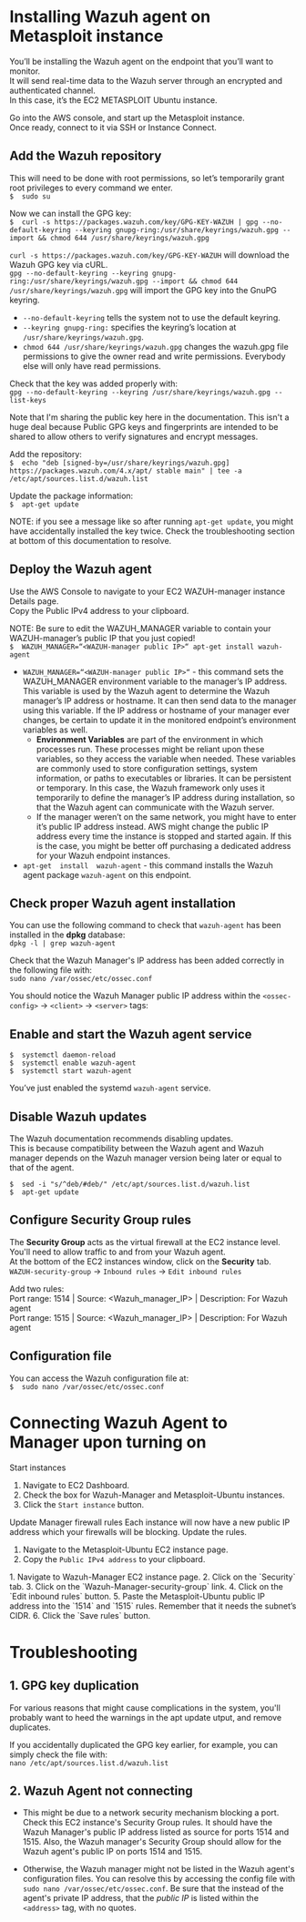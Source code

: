# Installing Wazuh agent on Metasploit instance

You’ll be installing the Wazuh agent on the endpoint that you’ll want to monitor.<br>
It will send real-time data to the Wazuh server through an encrypted and authenticated channel.<br>
In this case, it’s the EC2 METASPLOIT Ubuntu instance.

Go into the AWS console, and start up the Metasploit instance.<br>
Once ready, connect to it via SSH or Instance Connect.<br>


## Add the Wazuh repository
This will need to be done with root permissions, so let’s temporarily grant root privileges to every command we enter.<br>
`$  sudo su`
<sudo-su>

Now we can install the GPG key:<br>
`$  curl -s https://packages.wazuh.com/key/GPG-KEY-WAZUH | gpg --no-default-keyring --keyring gnupg-ring:/usr/share/keyrings/wazuh.gpg --import && chmod 644 /usr/share/keyrings/wazuh.gpg`

<add-gpg-key>

`curl -s https://packages.wazuh.com/key/GPG-KEY-WAZUH`  will download the Wazuh GPG key via cURL.<br>
`gpg --no-default-keyring --keyring gnupg-ring:/usr/share/keyrings/wazuh.gpg --import && chmod 644 /usr/share/keyrings/wazuh.gpg`  will import the GPG key into the GnuPG keyring. <br>
* `--no-default-keyring`  tells the system not to use the default keyring.
* `--keyring gnupg-ring:`  specifies the keyring’s location at  `/usr/share/keyrings/wazuh.gpg`.
* `chmod 644 /usr/share/keyrings/wazuh.gpg`  changes the wazuh.gpg file permissions to give the owner read and write permissions. Everybody else will only have read permissions.

Check that the key was added properly with:<br>
`gpg --no-default-keyring --keyring /usr/share/keyrings/wazuh.gpg --list-keys`

<check-gpg-key>

Note that I'm sharing the public key here in the documentation. This isn't a huge deal because Public GPG keys and fingerprints are intended to be shared to allow others to verify signatures and encrypt messages.

Add the repository:<br>
`$  echo "deb [signed-by=/usr/share/keyrings/wazuh.gpg] https://packages.wazuh.com/4.x/apt/ stable main" | tee -a /etc/apt/sources.list.d/wazuh.list`

<add-repository>

Update the package information:<br>
`$  apt-get update`

NOTE: if you see a message like so after running `apt-get update`, you might have accidentally installed the key twice. Check the troubleshooting section at bottom of this documentation to resolve.

<gpg-apt-update-warning>


## Deploy the Wazuh agent
Use the AWS Console to navigate to your EC2 WAZUH-manager instance Details page.<br>
Copy the  Public IPv4 address  to your clipboard.<br>

NOTE: Be sure to edit the WAZUH_MANAGER variable to contain your WAZUH-manager’s public IP that you just copied!<br>
`$  WAZUH_MANAGER=“<WAZUH-manager public IP>“ apt-get install wazuh-agent`

* `WAZUH_MANAGER=“<WAZUH-manager public IP>“`  -  this command sets the WAZUH_MANAGER environment variable to the manager’s IP address. This variable is used by the Wazuh agent to determine the Wazuh manager’s IP address or hostname. It can then send data to the manager using this variable. If the IP address or hostname of your manager ever changes, be certain to update it in the monitored endpoint’s environment variables as well.<br>
    * **Environment Variables**  are part of the environment in which processes run. These processes might be reliant upon these variables, so they access the variable when needed. These variables are commonly used to store configuration settings, system information, or paths to executables or libraries. It can be persistent or temporary. In this case, the Wazuh framework only uses it temporarily to define the manager’s IP address during installation, so that the Wazuh agent can communicate with the Wazuh server. 
    * If the manager weren’t on the same network, you might have to enter it’s public IP address instead. AWS might change the public IP address every time the instance is stopped and started again. If this is the case, you might be better off purchasing a dedicated address for your Wazuh endpoint instances.
* `apt-get  install  wazuh-agent`  -  this command installs the Wazuh agent package  `wazuh-agent`  on this endpoint. 


## Check proper Wazuh agent installation
You can use the following command to check that `wazuh-agent` has been installed in the **dpkg** database:<br>
`dpkg -l | grep wazuh-agent`

<check-dpkg>

Check that the Wazuh Manager's IP address has been added correctly in the following file with:<br>
`sudo nano /var/ossec/etc/ossec.conf`

You should notice the Wazuh Manager public IP address within the `<ossec-config>`  ->  `<client>`  ->  `<server>`  tags:

<ossec-config>


## Enable and start the Wazuh agent service
```
$  systemctl daemon-reload
$  systemctl enable wazuh-agent
$  systemctl start wazuh-agent
```
You’ve just enabled the systemd  `wazuh-agent`  service.

<start-wazuh-agent>


## Disable Wazuh updates
The Wazuh documentation recommends disabling updates.<br>
This is because compatibility between the Wazuh agent and Wazuh manager depends on the Wazuh manager version being later or equal to that of the agent.
```
$  sed -i "s/^deb/#deb/" /etc/apt/sources.list.d/wazuh.list
$  apt-get update
```

## Configure Security Group rules
The  **Security Group**  acts as the virtual firewall at the EC2 instance level.<br>
You'll need to allow traffic to and from your Wazuh agent.<br>
At the bottom of the EC2 instances window, click on the  **Security**  tab.<br>
`WAZUH-security-group`  ->  `Inbound rules`  ->  `Edit inbound rules`

Add two rules:<br>
Port range:  1514  |  Source: <Wazuh_manager_IP>  |  Description: For Wazuh agent<br>
Port range:  1515  |  Source: <Wazuh_manager_IP>  |  Description: For Wazuh agent

<Wazuh-Agent-security-groups>


## Configuration file
You can access the Wazuh configuration file at:<br>
`$  sudo nano /var/ossec/etc/ossec.conf`




# Connecting Wazuh Agent to Manager upon turning on
Start instances
1. Navigate to EC2 Dashboard. 
2. Check the box for Wazuh-Manager and Metasploit-Ubuntu instances.
3. Click the `Start instance` button. 
<start-instances>

Update Manager firewall rules
Each instance will now have a new public IP address which your firewalls will be blocking. Update the rules.
1. Navigate to the Metasploit-Ubuntu EC2 instance page. 
2. Copy the `Public IPv4 address` to your clipboard.
<copy-Metasploit-IP>
1. Navigate to Wazuh-Manager EC2 instance page.
2. Click on the `Security` tab.
3. Click on the `Wazuh-Manager-security-group` link.
<Wazuh-Manager-security-groups>
4. Click on the `Edit inbound rules` button.
<manager-edit-inbound-rules>
5. Paste the Metasploit-Ubuntu public IP address into the `1514` and `1515` rules. Remember that it needs the subnet’s CIDR.
<manager-rules-1514>
<manager-rules-1515>
6. Click the `Save rules` button.




# Troubleshooting

## 1. GPG key duplication
For various reasons that might cause complications in the system, you'll probably want to heed the warnings in the apt update utput, and remove duplicates. 

If you accidentally duplicated the GPG key earlier, for example, you can simply check the file with:<br>
`nano /etc/apt/sources.list.d/wazuh.list`

<duplicate-gpg-keys-error>

<duplicate-gpg-keys-warning>

## 2. Wazuh Agent not connecting
* This might be due to a network security mechanism blocking a port. Check this EC2 instance's Security Group rules. It should have the Wazuh Manager's public IP address listed as source for ports 1514 and 1515. Also, the Wazuh manager's Security Group should allow for the Wazuh agent's public IP on ports 1514 and 1515.

* Otherwise, the Wazuh manager might not be listed in the Wazuh agent's configuration files. You can resolve this by accessing the config file with `sudo nano /var/ossec/etc/ossec.conf`. Be sure that the instead of the agent's private IP address, that the _public IP_ is listed within the `<address>` tag, with no quotes.